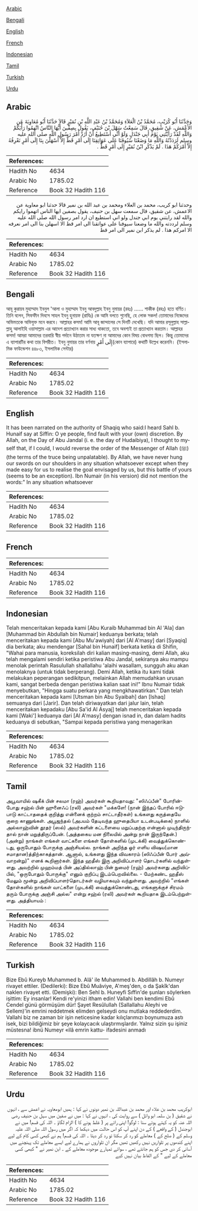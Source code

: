 [Arabic](#arabic)

[Bengali](#bengali)

[English](#english)

[French](#french)

[Indonesian](#indonesian)

[Tamil](#tamil)

[Turkish](#turkish)

[Urdu](#urdu)

## Arabic


<div dir="rtl" lang="ar" style={{fontSize:'larger',backgroundColor:'#f8f9fa',padding:20}}>
وَحَدَّثَنَا أَبُو كُرَيْبٍ، مُحَمَّدُ بْنُ الْعَلاَءِ وَمُحَمَّدُ بْنُ عَبْدِ اللَّهِ بْنِ نُمَيْرٍ قَالاَ حَدَّثَنَا أَبُو مُعَاوِيَةَ عَنِ الأَعْمَشِ، عَنْ شَقِيقٍ، قَالَ سَمِعْتُ سَهْلَ بْنَ حُنَيْفٍ، يَقُولُ بِصِفِّينَ أَيُّهَا النَّاسُ اتَّهِمُوا رَأْيَكُمْ وَاللَّهِ لَقَدْ رَأَيْتُنِي يَوْمَ أَبِي جَنْدَلٍ وَلَوْ أَنِّي أَسْتَطِيعُ أَنْ أَرُدَّ أَمْرَ رَسُولِ اللَّهِ صلى الله عليه وسلم لَرَدَدْتُهُ وَاللَّهِ مَا وَضَعْنَا سُيُوفَنَا عَلَى عَوَاتِقِنَا إِلَى أَمْرٍ قَطُّ إِلاَّ أَسْهَلْنَ بِنَا إِلَى أَمْرٍ نَعْرِفُهُ إِلاَّ أَمْرَكُمْ هَذَا ‏.‏ لَمْ يَذْكُرِ ابْنُ نُمَيْرٍ إِلَى أَمْرٍ قَطُّ ‏.‏
</div>
<div style={{backgroundColor:'#f8f9fa',padding:20, marginBottom: 10}}><table> <thead> <tr> <th>References:</th> <th></th> </tr> </thead> <tbody><tr><td>Hadith No</td><td>4634</td></tr><tr><td>Arabic No</td><td>1785.02</td></tr><tr><td>Reference</td><td>Book 32 Hadith 116</td></tr></tbody></table></div>


<div dir="rtl" lang="ar" style={{fontSize:'larger',backgroundColor:'#f8f9fa',padding:20}}>
وحدثنا ابو كريب، محمد بن العلاء ومحمد بن عبد الله بن نمير قالا حدثنا ابو معاوية عن الاعمش، عن شقيق، قال سمعت سهل بن حنيف، يقول بصفين ايها الناس اتهموا رايكم والله لقد رايتني يوم ابي جندل ولو اني استطيع ان ارد امر رسول الله صلى الله عليه وسلم لرددته والله ما وضعنا سيوفنا على عواتقنا الى امر قط الا اسهلن بنا الى امر نعرفه الا امركم هذا . لم يذكر ابن نمير الى امر قط
</div>
<div style={{backgroundColor:'#f8f9fa',padding:20, marginBottom: 10}}><table> <thead> <tr> <th>References:</th> <th></th> </tr> </thead> <tbody><tr><td>Hadith No</td><td>4634</td></tr><tr><td>Arabic No</td><td>1785.02</td></tr><tr><td>Reference</td><td>Book 32 Hadith 116</td></tr></tbody></table></div>

## Bengali


<div dir="ltr" lang="bn" style={{fontSize:'larger',backgroundColor:'#f8f9fa',padding:20}}>
আবূ কুরায়ব মুহাম্মাদ ইবনুল 'আলা ও মুহাম্মাদ ইবনু আবদুল্লাহ ইবনু নুমায়র (রহঃ) ...... শাকীক (রহঃ) হতে বর্ণিত। তিনি বলেন, সিফফীন দিবসে সাহল ইবনু হুনায়ফ (রাযিঃ) কে আমি বলতে শুনেছি, হে লোক সকল! তোমাদের নিজেদের অভিমতকে অভিযুক্ত মনে করবে। আল্লাহর কসম! আমি আবূ জান্দালের সে দিনটি দেখেছি। যদি আমার রসূলুল্লাহ সাল্লাল্লাহু আলাইহি ওয়াসাল্লাম এর আদেশ প্রত্যাখ্যান করার সাধ্য থাকতো, তবে অবশ্যই তা প্রত্যাখ্যান করতাম। আল্লাহর কসম! আমরা আমাদের তরবারি স্বীয় গর্দানে উঠাতাম না যতক্ষণ না আমাদের কোন বিষয় বোধগম্য ছিল। কিন্তু তোমাদের এ ব্যাপারটির কথা তার বিপরীত। ইবনু নুমায়র তার বর্ণনায় إِلَى أَمْرٍ(কোন ব্যাপারে) কথাটি উল্লেখ করেননি। (ইসলামিক ফাউন্ডেশন ৪৪৮৩, ইসলামিক সেন্টার)
</div>
<div style={{backgroundColor:'#f8f9fa',padding:20, marginBottom: 10}}><table> <thead> <tr> <th>References:</th> <th></th> </tr> </thead> <tbody><tr><td>Hadith No</td><td>4634</td></tr><tr><td>Arabic No</td><td>1785.02</td></tr><tr><td>Reference</td><td>Book 32 Hadith 116</td></tr></tbody></table></div>

## English


<div dir="ltr" lang="en" style={{fontSize:'larger',backgroundColor:'#f8f9fa',padding:20}}>
It has been narrated on the authority of Shaqiq who said:I heard Sahl b. Hunaif say at Siffin: O ye people, find fault with your (own) discretion. By Allah, on the Day of Abu Jandal (i. e. the day of Hudaibiya), I thought to myself that, if I could, I would reverse the order of the Messenger of Allah (ﷺ) (the terms of the truce being unpalatable). By Allah, we have never hung our swords on our shoulders in any situation whatsoever except when they made easy for us to realise the goal envisaged by us, but this battle of yours (seems to be an exception). Ibn Numair (in his version) did not mention the words:" In any situation whatsoever
</div>
<div style={{backgroundColor:'#f8f9fa',padding:20, marginBottom: 10}}><table> <thead> <tr> <th>References:</th> <th></th> </tr> </thead> <tbody><tr><td>Hadith No</td><td>4634</td></tr><tr><td>Arabic No</td><td>1785.02</td></tr><tr><td>Reference</td><td>Book 32 Hadith 116</td></tr></tbody></table></div>

## French


<div dir="ltr" lang="fr" style={{fontSize:'larger',backgroundColor:'#f8f9fa',padding:20}}>

</div>
<div style={{backgroundColor:'#f8f9fa',padding:20, marginBottom: 10}}><table> <thead> <tr> <th>References:</th> <th></th> </tr> </thead> <tbody><tr><td>Hadith No</td><td>4634</td></tr><tr><td>Arabic No</td><td>1785.02</td></tr><tr><td>Reference</td><td>Book 32 Hadith 116</td></tr></tbody></table></div>

## Indonesian


<div dir="ltr" lang="id" style={{fontSize:'larger',backgroundColor:'#f8f9fa',padding:20}}>
Telah menceritakan kepada kami [Abu Kuraib Muhammad bin Al 'Ala] dan [Muhammad bin Abdullah bin Numair] keduanya berkata; telah menceritakan kepada kami [Abu Mu'awiyah] dari [Al A'masy] dari [Syaqiq] dia berkata; aku mendengar [Sahal bin Hunaif] berkata ketika di Shifin, "Wahai para manusia, koreksilah diri kalian masing-masing, demi Allah, aku telah mengalami sendiri ketika peristiwa Abu Jandal, sekiranya aku mampu menolak perintah Rasulullah shallallahu 'alaihi wasallam, sungguh aku akan menolaknya (untuk tidak berperang). Demi Allah, ketika itu kami tidak melakukan peperangan sedikitpun, melainkan Allah memudahkan urusan kami, sangat berbeda dengan peristiwa kalian saat ini!" Ibnu Numair tidak menyebutkan, "Hingga suatu perkara yang mengkhawatirkan." Dan telah menceritakan kepada kami [Utsman bin Abu Syaibah] dan [Ishaq] semuanya dari [Jarir]. Dan telah diriwayatkan dari jalur lain, telah menceritakan kepadaku [Abu Sa'id Al Asyaj] telah menceritakan kepada kami [Waki'] keduanya dari [Al A'masy] dengan isnad in, dan dalam hadits keduanya di sebutkan, "Sampai kepada peristiwa yang menagerikan
</div>
<div style={{backgroundColor:'#f8f9fa',padding:20, marginBottom: 10}}><table> <thead> <tr> <th>References:</th> <th></th> </tr> </thead> <tbody><tr><td>Hadith No</td><td>4634</td></tr><tr><td>Arabic No</td><td>1785.02</td></tr><tr><td>Reference</td><td>Book 32 Hadith 116</td></tr></tbody></table></div>

## Tamil


<div dir="ltr" lang="ta" style={{fontSize:'larger',backgroundColor:'#f8f9fa',padding:20}}>
அபூவாயில் ஷகீக் பின் சலமா (ரஹ்) அவர்கள் கூறியதாவது: "ஸிஃப்பீன்" போரின்போது சஹ்ல் பின் ஹுனைஃப் (ரலி) அவர்கள் "மக்களே! (நான் இந்தப் போரில் ஈடுபாடு காட்டாததைக் குறித்து என்னைக் குற்றம் சாட்டாதீர்கள்) உங்களது கருத்தையே குறை காணுங்கள். அபூஜந்தல் (அபயம் தேடிவந்த ஹுதைபியா உடன்படிக்கை) நாளில் அல்லாஹ்வின் தூதர் (ஸல்) அவர்களின் கட்டளையை மறுப்பதற்கு என்னால் முடிந்திருந்தால் நான் மறுத்திருப்பேன். (அத்தகைய மன நிலையில் அன்று நான் இருந்தேன்.) (அன்று) நாங்கள் எங்கள் வாட்களை எங்கள் தோள்களில் (முடக்கி) வைத்துக்கொண்டது, ஒருபோதும் போருக்கு அஞ்சியல்ல. நாங்கள் அறிந்த ஓர் எளிய விஷய(மான சமாதான)த்திற்காகத்தான். ஆனால், உங்களது இந்த விவகாரம் (ஸிஃப்பீன் போர் அவ்வாறன்று)" எனக் கூறினார்கள். இந்த ஹதீஸ் இரு அறிவிப்பாளர் தொடர்களில் வந்துள்ளது. அவற்றில் முஹம்மத் பின் அப்தில்லாஹ் பின் நுமைர் (ரஹ்) அவர்களது அறிவிப்பில், "ஒருபோதும் போருக்கு" எனும் குறிப்பு இடம்பெறவில்லை. - மேற்கண்ட ஹதீஸ் மேலும் மூன்று அறிவிப்பாளர்தொடர்கள் வழியாகவும் வந்துள்ளது. அவற்றில் "எங்கள் தோள்களில் நாங்கள் வாட்களை (முடக்கி) வைத்துக்கொண்டது, எங்களுக்குச் சிரமம் தரும் போருக்கு அஞ்சி அல்ல" என்று சஹ்ல் (ரலி) அவர்கள் கூறியதாக இடம்பெற்றுள்ளது. அத்தியாயம் :
</div>
<div style={{backgroundColor:'#f8f9fa',padding:20, marginBottom: 10}}><table> <thead> <tr> <th>References:</th> <th></th> </tr> </thead> <tbody><tr><td>Hadith No</td><td>4634</td></tr><tr><td>Arabic No</td><td>1785.02</td></tr><tr><td>Reference</td><td>Book 32 Hadith 116</td></tr></tbody></table></div>

## Turkish


<div dir="ltr" lang="tr" style={{fontSize:'larger',backgroundColor:'#f8f9fa',padding:20}}>
Bize Ebû Kureyb Muhammed b. Alâ' ile Muhammed b. Abdillâh b. Numeyr rivayet ettiler. (Dedilerki): Bize Ebû Muâviye, A'meş'den, o da Şakîk'dan naklen rivayet etti. (Demişki): Ben Sehl b. Huneyfi Sıffin'de şunları söylerken işittim: Ey insanlar! Kendi re'yinizi itham edin! Vallahi ben kendimi Ebû Cendel günü görmüşüm dür! Şayet Resûlullah (Sallallahu Aleyhi ve Sellem)'in emrini reddetmek elimden gelseydi onu mutlaka reddederdim. Vallahi biz ne zaman bir işin neticesine kadar kılıçlarımızı boynumuza astı isek, bizi bildiğimiz bir şeye kolaycacık ulaştırmışlardır. Yalnız sizin şu işiniz müstesna! ibnü Numeyr «ilâ emrin kattu- ifadesini anmadı
</div>
<div style={{backgroundColor:'#f8f9fa',padding:20, marginBottom: 10}}><table> <thead> <tr> <th>References:</th> <th></th> </tr> </thead> <tbody><tr><td>Hadith No</td><td>4634</td></tr><tr><td>Arabic No</td><td>1785.02</td></tr><tr><td>Reference</td><td>Book 32 Hadith 116</td></tr></tbody></table></div>

## Urdu


<div dir="rtl" lang="ur" style={{fontSize:'larger',backgroundColor:'#f8f9fa',padding:20}}>
ابوکریب محمد بن علاء اور محمد بن عبداللہ بن نمیر دونوں نے کہا : ہمیں ابومعاویہ نے اعمش سے ، انہوں نے شقیق ( بن سلمہ ابو وائل ) سے روایت کی ، انہوں نے کہا : میں نے صفین میں سہل بن حنیف رضی اللہ عنہ کو یہ کہتے ہوئے سنا : لوگو! اپنی رائے پر ( غلط ہونے کا ) الزام لگاؤ ۔ اللہ کی قسم! میں نے ابوجندل ( کے واقعے ) کے دن اپنے آپ کو اس حالت میں دیکھا کہ اگر میں رسول اللہ صلی اللہ علیہ وسلم کے ( صلح کے ) معاملے کو رد کر سکتا تو رد کر دیتا ۔ اللہ کی قسم! ہم نے کبھی کسی کام کے لیے اپنے کندھوں پر تلواریں نہیں رکھیں تھیں مگر ان تلواروں نے ہمارے لیے ایسے معاملے تک پہنچنے میں آسانی کر دی جس کو ہم جانتے تھے ، سوائے تمہارے موجودہ معاملے کے ۔ ابن نمیر نے " کبھی کسی معاملے کے لیے " کے الفاظ بیان نہیں کیے
</div>
<div style={{backgroundColor:'#f8f9fa',padding:20, marginBottom: 10}}><table> <thead> <tr> <th>References:</th> <th></th> </tr> </thead> <tbody><tr><td>Hadith No</td><td>4634</td></tr><tr><td>Arabic No</td><td>1785.02</td></tr><tr><td>Reference</td><td>Book 32 Hadith 116</td></tr></tbody></table></div>